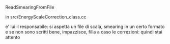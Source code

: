 ReadSmearingFromFile

in src/EnergyScaleCorrection_class.cc

e' lui il responsabile: si aspetta un file di scala, smearing in un certo formato e se non sono scritti bene, impazzisce, filla a caso le correzioni: quindi stai attento
